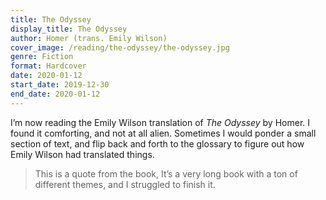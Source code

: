 ```yaml
---
title: The Odyssey
display_title: The Odyssey
author: Homer (trans. Emily Wilson)
cover_image: /reading/the-odyssey/the-odyssey.jpg
genre: Fiction
format: Hardcover
date: 2020-01-12
start_date: 2019-12-30
end_date: 2020-01-12
---
```


I’m now reading the Emily Wilson translation of _The Odyssey_ by Homer. I found it comforting, and not at all alien. Sometimes I would ponder a small section of text, and flip back and forth to the glossary to figure out how Emily Wilson had translated things.

> This is a quote from the book,
> It’s a very long book with a ton of different themes, and I struggled to finish it.
